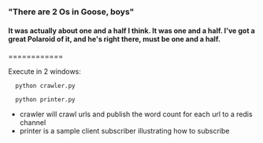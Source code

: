 ### "There are 2 Os in Goose, boys"
#### It was actually about one and a half I think. It was one and a half. I've got a great Polaroid of it, and he's right there, must be one and a half. 
============

[goose]: https://github.com/hernamesbarbara/twoOsInGoose/blob/master/img/goose-finger.png "Goose"

Execute in 2 windows:

``` shell
  python crawler.py
```

``` shell
  python printer.py
```

* crawler will crawl urls and publish the word count for each url to a redis channel
* printer is a sample client subscriber illustrating how to subscribe
